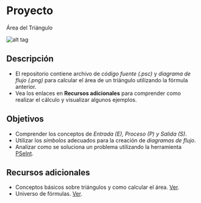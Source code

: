 # Proyecto
Área del Triángulo

![alt tag](http://1.bp.blogspot.com/-jH62SvoEd8Q/VjDWfHbnysI/AAAAAAAAAKc/ZgchRD1XAL0/s1600/triangulo.png)

## Descripción
- El repositorio contiene archivo de *código fuente (.psc)* y *diagrama de flujo (.png)* para calcular el área de un triángulo utilizando la fórmula anterior.
- Vea los enlaces en **Recursos adicionales** para comprender como realizar el cálculo y visualizar algunos ejemplos.

## Objetivos
- Comprender los conceptos de *Entrada (E), Proceso (P) y Salida (S)*.
- Utilizar los *símbolos* adecuados para la creación de *diagramas de flujo*.
- Analizar como se soluciona un problema utilizando la herramienta [PSeInt](http://pseint.sourceforge.net/).

## Recursos adicionales
- Conceptos básicos sobre triángulos y como calcular el área. [Ver](http://www.ditutor.com/geometria/area_triangulo.html).
- Universo de fórmulas. [Ver](http://www.universoformulas.com/matematicas/geometria/area-triangulo/).
